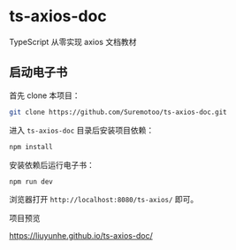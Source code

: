 # ts-axios-doc

TypeScript 从零实现 axios 文档教材

## 启动电子书

首先 clone 本项目：

```bash
git clone https://github.com/Suremotoo/ts-axios-doc.git
```

进入 `ts-axios-doc` 目录后安装项目依赖：

```bash
npm install
```

安装依赖后运行电子书：

```bash
npm run dev
```

浏览器打开 `http://localhost:8080/ts-axios/` 即可。

项目预览

https://liuyunhe.github.io/ts-axios-doc/


